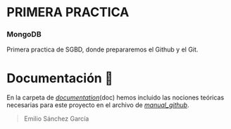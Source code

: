 # PRIMERA PRACTICA
### MongoDB

Primera practica de SGBD, donde prepararemos el Github y el Git.



# Documentación 📝

En la carpeta de *[documentation](https://github.com/SanchezGarciaEmilio/20-09-2021_practica1/tree/main/doc)*(doc) hemos incluido las nociones teóricas necesarias para este proyecto en el archivo de *[manual_github](https://github.com/SanchezGarciaEmilio/20-09-2021_practica1/blob/main/doc/Manual_Github.pdf)*.


> Emilio Sánchez García